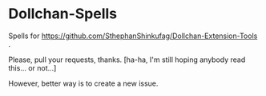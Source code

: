 # Dollchan-Spells
Spells for https://github.com/SthephanShinkufag/Dollchan-Extension-Tools .

Please, pull your requests, thanks. [ha-ha, I'm still hoping anybody read this... or not...]

However, better way is to create a new issue.
